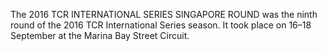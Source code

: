 The 2016 TCR INTERNATIONAL SERIES SINGAPORE ROUND was the ninth round of the 2016 TCR International Series season. It took place on 16–18 September at the Marina Bay Street Circuit.
